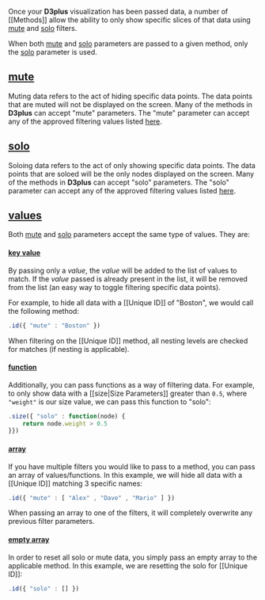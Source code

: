 Once your **D3plus** visualization has been passed data, a number of [[Methods]] allow the ability to only show specific slices of that data using [mute](#mute) and [solo](#solo) filters.

When both [mute](#mute) and [solo](#solo) parameters are passed to a given method, only the [solo](#solo) parameter is used.

## <a name="mute" href="#mute">mute</a>

Muting data refers to the act of hiding specific data points. The data points that are muted will not be displayed on the screen. Many of the methods in **D3plus** can accept "mute" parameters. The "mute" parameter can accept any of the approved filtering values listed [here](#values).

## <a name="solo" href="#solo">solo</a>

Soloing data refers to the act of only showing specific data points. The data points that are soloed will be the only nodes displayed on the screen. Many of the methods in **D3plus** can accept "solo" parameters. The "solo" parameter can accept any of the approved filtering values listed [here](#values).

## <a name="values" href="#values">values</a>

Both [mute](#mute) and [solo](#solo) parameters accept the same type of values. They are:

#### <a name="value" href="#value">key value</a>

By passing only a *value*, the *value* will be added to the list of values to match. If the *value* passed is already present in the list, it will be removed from the list (an easy way to toggle filtering specific data points).

For example, to hide all data with a [[Unique ID]] of "Boston", we would call the following method:

```js
.id({ "mute" : "Boston" })
```

When filtering on the [[Unique ID]] method, all nesting levels are checked for matches (if nesting is applicable).

#### <a name="function" href="#function">function</a>

Additionally, you can pass functions as a way of filtering data. For example, to only show data with a [[size|Size Parameters]] greater than ```0.5```, where ```"weight"``` is our size value, we can pass this function to "solo":

```js
.size({ "solo" : function(node) {
	return node.weight > 0.5
}})
```

#### <a name="array" href="#array">array</a>

If you have multiple filters you would like to pass to a method, you can pass an array of values/functions. In this example, we will hide all data with a [[Unique ID]] matching 3 specific names:

```js
.id({ "mute" : [ "Alex" , "Dave" , "Mario" ] })
```

When passing an array to one of the filters, it will completely overwrite any previous filter parameters.

#### <a name="empty" href="#empty">empty array</a>

In order to reset all solo or mute data, you simply pass an empty array to the applicable method. In this example, we are resetting the solo for [[Unique ID]]:

```js
.id({ "solo" : [] })
```
